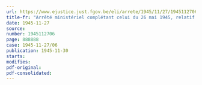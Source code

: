 ```yaml
---
url: https://www.ejustice.just.fgov.be/eli/arrete/1945/11/27/1945112706/justel
title-fr: "Arrêté ministériel complétant celui du 26 mai 1945, relatif à la libre circulation des titres négociés en bourse"
date: 1945-11-27
source:
number: 1945112706
page: 888888
case: 1945-11-27/06
publication: 1945-11-30
starts:
modifies:
pdf-original:
pdf-consolidated:
---
```


